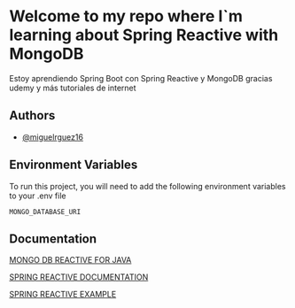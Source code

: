 
# Welcome to my repo where I`m learning about Spring Reactive with MongoDB

Estoy aprendiendo Spring Boot con Spring Reactive y MongoDB gracias udemy y más tutoriales de internet
## Authors

- [@miguelrguez16](https://www.github.com/miguelrguez16)


## Environment Variables

To run this project, you will need to add the following environment variables to your .env file

`MONGO_DATABASE_URI`


## Documentation

[MONGO DB REACTIVE FOR JAVA](https://mongodb.github.io/mongo-java-driver/4.6/driver-reactive/tutorials/)


[SPRING REACTIVE DOCUMENTATION](https://projectreactor.io/docs/core/release/reference/)

[SPRING REACTIVE EXAMPLE](https://hantsy.github.io/spring-reactive-sample/preface.html)

